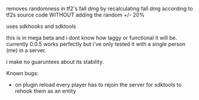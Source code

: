 removes randomness in tf2's fall dmg by recalculating fall dmg according to tf2s source code WITHOUT adding the random +/- 20%

uses sdkhooks and sdktools

this is in mega beta and i dont know how laggy or functional it will be. currently 0.0.5 works perfectly but i've only tested it with a single person (me) in a server.

i make no guaruntees about its stability.

Known bugs:

* on plugin reload every player has to rejoin the server for sdktools to rehook them as an entity
